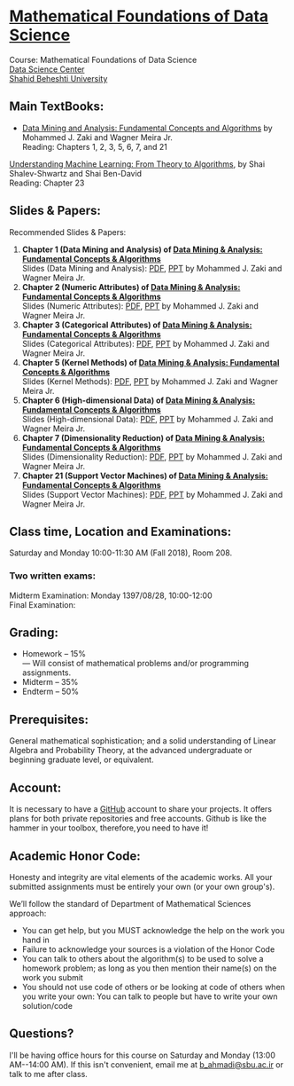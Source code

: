 # [Mathematical Foundations of Data Science](http://facultymembers.sbu.ac.ir/bijanahmadi/teaching/foundations-of-data-science-fall-2018/)
Course: Mathematical Foundations of Data Science <br>
[Data Science Center](http://ds.sbu.ac.ir)<br> 
[Shahid Beheshti University](http://www.sbu.ac.ir/)

## Main TextBooks:
* [Data Mining and Analysis: Fundamental Concepts and Algorithms](http://www.dataminingbook.info/pmwiki.php/Main/BookResources) by Mohammed J. Zaki and Wagner Meira Jr.<br>
Reading: Chapters 1, 2, 3, 5, 6, 7, and 21

[Understanding Machine Learning: From Theory to Algorithms](http://www.cs.huji.ac.il/~shais/UnderstandingMachineLearning), by Shai Shalev-Shwartz and Shai Ben-David <br>
Reading: Chapter 23

## Slides & Papers:
Recommended Slides & Papers: 
1. **Chapter 1 (Data Mining and Analysis) of [Data Mining & Analysis: Fundamental Concepts & Algorithms](http://www.dataminingbook.info/pmwiki.php/Main/BookResources)** <br>
 Slides (Data Mining and Analysis): [PDF](http://www.dataminingbook.info/pmwiki.php/Main/BookPathUploads?action=download&upname=slides-chap1.pdf), [PPT](http://www.dataminingbook.info/pmwiki.php/Main/BookPathUploads?action=download&upname=chap1.pptx) by Mohammed J. Zaki and Wagner Meira Jr. <br>
2. **Chapter 2 (Numeric Attributes) of [Data Mining & Analysis: Fundamental Concepts & Algorithms](http://www.dataminingbook.info/pmwiki.php/Main/BookResources)** <br>
 Slides (Numeric Attributes): [PDF](http://www.dataminingbook.info/pmwiki.php/Main/BookPathUploads?action=download&upname=slides-chap2.pdf), [PPT](http://www.dataminingbook.info/pmwiki.php/Main/BookPathUploads?action=download&upname=chap2.pptx) by Mohammed J. Zaki and Wagner Meira Jr. <br>
3. **Chapter 3 (Categorical Attributes) of [Data Mining & Analysis: Fundamental Concepts & Algorithms](http://www.dataminingbook.info/pmwiki.php/Main/BookResources)** <br>
 Slides (Categorical Attributes): [PDF](http://www.dataminingbook.info/pmwiki.php/Main/BookPathUploads?action=download&upname=slides-chap3.pdf), [PPT](http://www.dataminingbook.info/pmwiki.php/Main/BookPathUploads?action=download&upname=chap3.pptx) by Mohammed J. Zaki and Wagner Meira Jr. <br>
4. **Chapter 5 (Kernel Methods) of [Data Mining & Analysis: Fundamental Concepts & Algorithms](http://www.dataminingbook.info/pmwiki.php/Main/BookResources)** <br>
 Slides (Kernel Methods): [PDF](http://www.dataminingbook.info/pmwiki.php/Main/BookPathUploads?action=download&upname=slides-chap5.pdf), [PPT](http://www.dataminingbook.info/pmwiki.php/Main/BookPathUploads?action=download&upname=chap5.pptx) by Mohammed J. Zaki and Wagner Meira Jr. <br>
5. **Chapter 6 (High-dimensional Data) of [Data Mining & Analysis: Fundamental Concepts & Algorithms](http://www.dataminingbook.info/pmwiki.php/Main/BookResources)** <br>
 Slides (High-dimensional Data): [PDF](http://www.dataminingbook.info/pmwiki.php/Main/BookPathUploads?action=download&upname=slides-chap6.pdf), [PPT](http://www.dataminingbook.info/pmwiki.php/Main/BookPathUploads?action=download&upname=chap6.pptx) by Mohammed J. Zaki and Wagner Meira Jr. <br>
6. **Chapter 7 (Dimensionality Reduction) of [Data Mining & Analysis: Fundamental Concepts & Algorithms](http://www.dataminingbook.info/pmwiki.php/Main/BookResources)** <br>
 Slides (Dimensionality Reduction): [PDF](http://www.dataminingbook.info/pmwiki.php/Main/BookPathUploads?action=download&upname=slides-chap7.pdf), [PPT](http://www.dataminingbook.info/pmwiki.php/Main/BookPathUploads?action=download&upname=chap7.pptx) by Mohammed J. Zaki and Wagner Meira Jr. <br>
7. **Chapter 21 (Support Vector Machines) of [Data Mining & Analysis: Fundamental Concepts & Algorithms](http://www.dataminingbook.info/pmwiki.php/Main/BookResources)** <br>
 Slides (Support Vector Machines): [PDF](http://www.dataminingbook.info/pmwiki.php/Main/BookPathUploads?action=download&upname=slides-chap21.pdf), [PPT](http://www.dataminingbook.info/pmwiki.php/Main/BookPathUploads?action=download&upname=chap21.pptx) by Mohammed J. Zaki and Wagner Meira Jr. <br>
 
## Class time, Location and Examinations:
Saturday and Monday 10:00-11:30 AM (Fall 2018), Room 208. 

### Two written exams:
Midterm Examination: Monday 1397/08/28, 10:00-12:00 <br>
Final Examination:

## Grading:
* Homework – 15% <br>
— Will consist of mathematical problems and/or programming assignments.
* Midterm – 35%
* Endterm – 50%

## Prerequisites:
General mathematical sophistication; and a solid understanding of Linear Algebra and Probability Theory, at the advanced undergraduate or beginning graduate level, or equivalent.

## Account:
It is necessary to have a [GitHub](https://github.com/) account to share your projects. It offers plans for both private repositories and free accounts. Github is like the hammer in your toolbox, therefore, you need to have it!

## Academic Honor Code:
Honesty and integrity are vital elements of the academic works. All your submitted assignments must be entirely your own (or your own group's).

We’ll follow the standard of Department of Mathematical Sciences approach: 
* You can get help, but you MUST acknowledge the help on the work you hand in
* Failure to acknowledge your sources is a violation of the Honor Code
*  You can talk to others about the algorithm(s) to be used to solve a homework problem; as long as you then mention their name(s) on the work you submit
* You should not use code of others or be looking at code of others when you write your own: You can talk to people but have to write your own solution/code

## Questions?
I'll be having office hours for this course on Saturday and Monday (13:00 AM--14:00 AM). If this isn't convenient, email me at b_ahmadi@sbu.ac.ir or talk to me after class.
